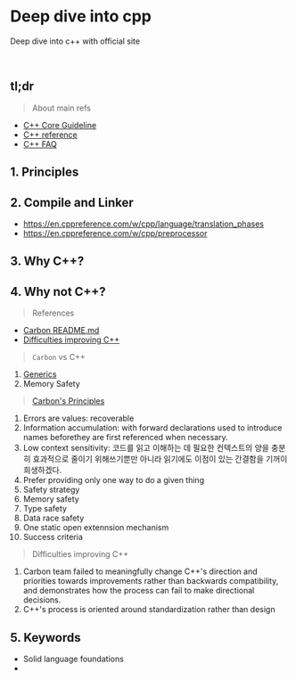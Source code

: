 # Deep dive into cpp



Deep dive into c++ with official site
<!--more-->
<br />

## tl;dr
> About main refs

- [C++ Core Guideline](http://isocpp.github.io/CppCoreGuidelines/CppCoreGuidelines#S-philosophy)
- [C++ reference](https://en.cppreference.com/w/)
- [C++ FAQ](https://isocpp.org/faq)

## 1. Principles

## 2. Compile and Linker
- https://en.cppreference.com/w/cpp/language/translation_phases
- https://en.cppreference.com/w/cpp/preprocessor

## 3. Why C++?

## 4. Why not C++?

> References

- [Carbon README.md](https://github.com/carbon-language/carbon-lang)
- [Difficulties improving C++](https://github.com/carbon-language/carbon-lang/blob/trunk/docs/project/difficulties_improving_cpp.md)


> `Carbon` vs C++
1. [Generics](https://github.com/carbon-language/carbon-lang/blob/trunk/docs/design/generics/overview.md#what-are-generics)
2. Memory Safety

> [Carbon's Principles](https://github.com/carbon-language/carbon-lang/blob/trunk/docs/project/principles/README.md)

1. Errors are values: recoverable
2. Information accumulation: with forward declarations used to introduce names beforethey are first referenced when necessary.
3. Low context sensitivity: 코드를 읽고 이해하는 데 필요한 컨텍스트의 양을 충분히 효과적으로 줄이기 위해쓰기뿐만 아니라 읽기에도 이점이 있는 간결함을 기꺼이 희생하겠다.
4. Prefer providing only one way to do a given thing
5. Safety strategy
  1. Memory safety
  2. Type safety
  3. Data race safety
6. One static open extennsion mechanism
7. Success criteria

> Difficulties improving C++

1. Carbon team failed to meaningfully change C++'s direction and priorities towards improvements rather than backwards compatibility, and demonstrates how the process can fail to make directional decisions.
2. C++'s process is oriented around standardization rather than design



## 5. Keywords
- Solid language foundations
- 
